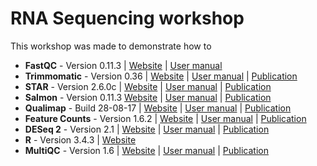 # RNA Sequencing workshop
This workshop was made to demonstrate how to


* **FastQC** - Version 0.11.3 | [Website](https://www.bioinformatics.babraham.ac.uk/projects/fastqc/) | [User manual](https://www.bioinformatics.babraham.ac.uk/projects/fastqc/Help/) 
* **Trimmomatic** - Version 0.36 | [Website](http://www.usadellab.org/cms/?page=trimmomatic) | [User manual](http://www.usadellab.org/cms/uploads/supplementary/Trimmomatic/TrimmomaticManual_V0.32.pdf) | [Publication](https://www.ncbi.nlm.nih.gov/pmc/articles/PMC4103590/?report=reader)
* **STAR** - Version 2.6.0c | [Website](https://github.com/alexdobin/STAR) | [User manual](http://labshare.cshl.edu/shares/gingeraslab/www-data/dobin/STAR/STAR.posix/doc/STARmanual.pdf) | [Publication](https://academic.oup.com/bioinformatics/article/29/1/15/272537)
* **Salmon** - Version 0.11.3 [Website](https://combine-lab.github.io/salmon/) | [User manual](https://salmon.readthedocs.io/en/latest/salmon.html) | [Publication](https://www.ncbi.nlm.nih.gov/pmc/articles/PMC5600148/)
* **Qualimap** - Build 28-08-17 | [Website](http://qualimap.bioinfo.cipf.es/) | [User manual](http://qualimap.bioinfo.cipf.es/doc_html/intro.html) | [Publication](https://academic.oup.com/bioinformatics/article-lookup/doi/10.1093/bioinformatics/bts503)
* **Feature Counts** - Version 1.6.2 | [Website](http://bioinf.wehi.edu.au/featureCounts/) | [User manual](http://gensoft.pasteur.fr/docs/subread/1.4.6-p3/SubreadUsersGuide.pdf) | [Publication](https://arxiv.org/pdf/1305.3347.pdf)
* **DESeq 2** - Version 2.1 | [Website](http://bioconductor.org/packages/release/bioc/html/DESeq2.html) | [User manual](http://bioconductor.org/packages/release/bioc/vignettes/DESeq2/inst/doc/DESeq2.html) | [Publication](https://genomebiology.biomedcentral.com/articles/10.1186/s13059-014-0550-8)
* **R** - Version 3.4.3 | [Website](https://www.r-project.org/)
* **MultiQC** - Version 1.6 | [Website](https://multiqc.info/) | [User manual](https://multiqc.info/docs/) | [Publication](https://www.ncbi.nlm.nih.gov/pmc/articles/PMC5039924/)

